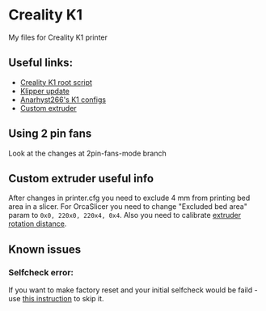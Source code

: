 # Creality K1
My files for Creality K1 printer

## Useful links:

- [Creality K1 root script](https://guilouz.github.io/Creality-K1-Series/)
- [Klipper update](https://github.com/K1-Klipper/installer_script_k1_and_max)
- [Anarhyst266's K1 configs](https://github.com/Anarhyst266/k1_conf)
- [Custom extruder](https://www.printables.com/model/669504-artis3d-feeder-type-mk-for-creality-k1k1max/collections)

## Using 2 pin fans

Look at the changes at 2pin-fans-mode branch

## Custom extruder useful info

After changes in printer.cfg you need to exclude 4 mm from printing bed area in a slicer. For OrcaSlicer you need to change "Excluded bed area" param to `0x0, 220x0, 220x4, 0x4`.
Also you need to calibrate [extruder rotation distance](https://3dua.info/tutorials/article/7-kalibrovka-ekstrudera-na-prodavleniy-plastik-klipper/).

## Known issues

### Selfcheck error:

If you want to make factory reset and your initial selfcheck would be faild - use [this instruction](https://store.creality.com/blog/creality-k1-max-skip-the-startup-self-check) to skip it.

